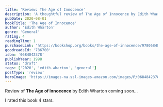 ```yaml
---
title: 'Review: The Age of Innocence'
description: 'A thoughtful review of The Age of Innocence by Edith Wharton'
pubDate: 2020-08-01
bookTitle: 'The Age of Innocence'
author: 'Edith Wharton'
genre: 'General'
rating: 4
readingTime: 1
purchaseLink: 'https://bookshop.org/books/the-age-of-innocence/9780684842370'
goodreadsId: '786700'
isbn: '0684842378'
publishYear: 1998
status: 'draft'
tags: ['2020', 'edith-wharton', 'general']
postType: 'review'
heroImage: 'https://images-na.ssl-images-amazon.com/images/P/0684842378.01.L.jpg'
---
```


Review of **The Age of Innocence** by Edith Wharton coming soon...

I rated this book 4 stars.